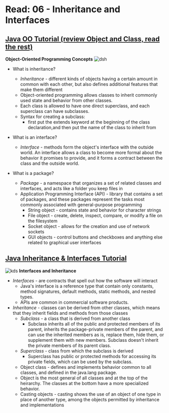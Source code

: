 # Read: 06 - Inheritance and Interfaces

## [Java OO Tutorial (review Object and Class, read the rest)](https://docs.oracle.com/javase/tutorial/java/concepts/)

**Object-Oriented Programming Concepts**
![dsh](https://www.tutorialspoint.com/java/images/types_of_inheritance.jpg)
* What is inheritance?
  - *Inheritance* - different kinds of objects having a certain amount in common with each other, but also defines additional features that make them different
  - Object-oriented programming allows classes to inherit commonly used state and behavior from other classes.
  - Each class is allowed to have one direct superclass, and each superclass can have subclasses.
  - Syntax for creating a subclass: 
    * first put the extends keyword at the beginning of the class declaration,and then put the name of the class to inherit from

* What is an interface?
  - *Interface* - methods form the object's interface with the outside world. An interface allows a class to become more formal about the behavior it promises to provide, and it forms a contract between the class and the outside world.  

* What is a package?
  - *Package* - a namespace that organizes a set of related classes and interfaces, and acts like a folder you keep files in
  - Application Programming Interface (API) - library that contains a set of packages, and these packages represent the tasks most commonly associated with general-purpose programming
    *  String object - contains state and behavior for character strings
    * File object - create, delete, inspect, compare, or modify a file on the filesystem
    *  Socket object - allows for the creation and use of network sockets
    * GUI objects - control buttons and checkboxes and anything else related to graphical user interfaces

## [Java Inheritance & Interfaces Tutorial](https://docs.oracle.com/javase/tutorial/java/IandI/index.html)
![kds](https://media.geeksforgeeks.org/wp-content/cdn-uploads/extends.png)
**Interfaces and Inheritance**
* *Interfaces* - are contracts that spell out how the software will interact
  - Java's interface is a reference type that contain only constants, method signatures, default methods, static methods, and nested types.
  - APIs are common in commercial software products.
* *Inheritance* - classes can be derived from other classes, which means that they inherit fields and methods from those classes 
  - *Subclass* -  a class that is derived from another class
    * Subclass inherits all of the public and protected members of its parent, inherits the package-private members of the parent, and can use the inherited members as is, replace them, hide them, or supplement them with new members. Subclass doesn't inherit the private members of its parent class. 
  - *Superclass* - class from which the subclass is derived
    * Superclass has public or protected methods for accessing its private fields, which can be used by the subclass.
  - Object class - defines and implements behavior common to all classes, and defined in the java.lang package. 
  - Object is the most general of all classes and at the top of the heirarchy. The classes at the bottom have a more specialized behavior.
  - Casting objects - casting shows the use of an object of one type in place of another type, among the objects permitted by inheritance and implementations
